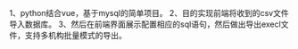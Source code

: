 1、python结合vue，基于mysql的简单项目。 
2、目的实现前端将收到的csv文件导入数据库。
3、然后在前端界面展示配置相应的sql语句，然后做出导出execl文件，支持多机构批量模式的导出。